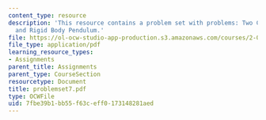 ```yaml
---
content_type: resource
description: 'This resource contains a problem set with problems: Two Carts, Centrifuge,
  and Rigid Body Pendulum.'
file: https://ol-ocw-studio-app-production.s3.amazonaws.com/courses/2-003j-dynamics-and-control-i-spring-2007/7fbe39b1bb55f63ceff0173148281aed_problemset7.pdf
file_type: application/pdf
learning_resource_types:
- Assignments
parent_title: Assignments
parent_type: CourseSection
resourcetype: Document
title: problemset7.pdf
type: OCWFile
uid: 7fbe39b1-bb55-f63c-eff0-173148281aed
---
```

